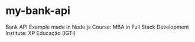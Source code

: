 # my-bank-api
Bank API Example made in Node.js
Course: MBA in Full Stack Development
Institute: XP Educação (IGTI)
